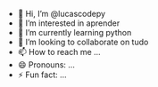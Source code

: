 - 👋 Hi, I’m @lucascodepy
- 👀 I’m interested in aprender
- 🌱 I’m currently learning python
- 💞️ I’m looking to collaborate on tudo
- 📫 How to reach me ...
- 😄 Pronouns: ...
- ⚡ Fun fact: ...

<!---
lucascodepy/lucascodepy is a ✨ special ✨ repository because its `README.md` (this file) appears on your GitHub profile.
You can click the Preview link to take a look at your changes.
--->
